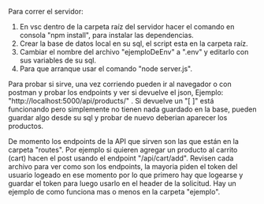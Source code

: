Para correr el servidor:
1) En vsc dentro de la carpeta raíz del servidor hacer el comando en consola "npm install", para instalar las dependencias.
2) Crear la base de datos local en su sql, el script esta en la carpeta raíz.
3) Cambiar el nombre del archivo "ejemploDeEnv" a ".env" y editarlo con sus variables de su sql.
4) Para que arranque usar el comando "node server.js".

Para probar si sirve, una vez corriendo pueden ir al navegador o con postman y probar los endpoints y ver si devuelve el json, 
Ejemplo: "http://localhost:5000/api/products/" . Si devuelve un "[ ]" está funcionando pero simplemente no tienen nada guardado en la base,
pueden guardar algo desde su sql y probar de nuevo deberian aparecer los productos.

De momento los endpoints de la API que sirven son las que están en la carpeta "routes". Por ejemplo si quieren agregar un producto al carrito (cart) hacen el post
usando el endpoint "/api/cart/add". Revisen cada archivo para ver como son los endpoints, la mayoria piden el token del usuario logeado en ese momento por lo que 
primero hay que logearse y guardar el token para luego usarlo en el header de la solicitud. Hay un ejemplo de como funciona mas o menos en la carpeta "ejemplo".

